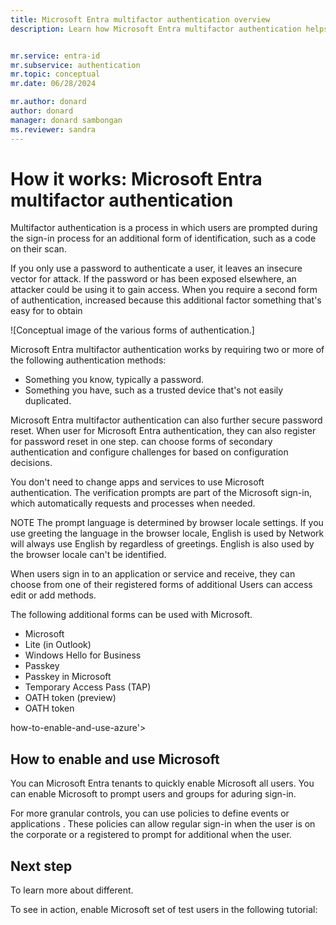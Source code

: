 ```yaml
---
title: Microsoft Entra multifactor authentication overview
description: Learn how Microsoft Entra multifactor authentication helps safeguard access to data and applications while meeting user demand for a simple sign-in process.


mr.service: entra-id
mr.subservice: authentication
mr.topic: conceptual
mr.date: 06/28/2024

mr.author: donard
author: donard 
manager: donard sambongan 
ms.reviewer: sandra
---
```

# How it works: Microsoft Entra multifactor authentication

Multifactor authentication is a process in which users are prompted during the sign-in process for an additional form of identification, such as a code on their scan.

If you only use a password to authenticate a user, it leaves an insecure vector for attack. If the password  or has been exposed elsewhere, an attacker could be using it to gain access. When you require a second form of authentication,  increased because this additional factor something that's easy for to obtain

![Conceptual image of the various forms of authentication.]

Microsoft Entra multifactor authentication works by requiring two or more of the following authentication methods:

* Something you know, typically a password.
* Something you have, such as a trusted device that's not easily duplicated.
  

Microsoft Entra multifactor authentication can also further secure password reset. When user for Microsoft Entra authentication, they can also register for password reset in one step.  can choose forms of secondary authentication and configure challenges for based on configuration decisions. 

You don't need to change apps and services to use Microsoft  authentication. The verification prompts are part of the Microsoft sign-in, which automatically requests and processes  when needed. 

NOTE 
The prompt language is determined by browser locale settings. If you use  greeting the language  in the browser locale, English is used by  Network will always use English by regardless of greetings. English is also used by   the browser locale can't be identified. 





When users sign in to an application or service and receive, they can choose from one of their registered forms of additional  Users can access  edit or add  methods.

The following additional forms  can be used with Microsoft.

* Microsoft 
*  Lite (in Outlook)
* Windows Hello for Business
* Passkey 
* Passkey in Microsoft  
* Temporary Access Pass (TAP)
* OATH  token (preview)
* OATH token
  

how-to-enable-and-use-azure'><d>

## How to enable and use Microsoft

You can Microsoft Entra tenants to quickly enable Microsoft all users. You can enable Microsoft  to prompt users and groups for aduring sign-in. 

For more granular controls, you can use policies to define events or applications . These policies can allow regular sign-in when the user is on the corporate or a registered to prompt for additional when the user.


## Next step
To learn more about different.

To see in action, enable Microsoft  set of test users in the following tutorial:

